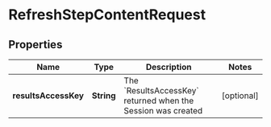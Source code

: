 

# RefreshStepContentRequest


## Properties

| Name | Type | Description | Notes |
|------------ | ------------- | ------------- | -------------|
|**resultsAccessKey** | **String** | The &#x60;ResultsAccessKey&#x60; returned when the Session was created |  [optional] |



